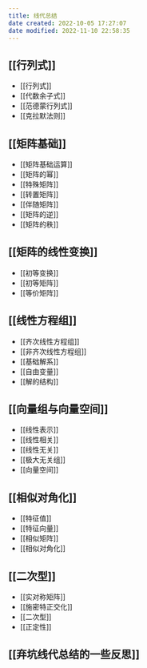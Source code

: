 ```yaml
---
title: 线代总结
date created: 2022-10-05 17:27:07
date modified: 2022-11-10 22:58:35
---
```


## [[行列式]]

- [[行列式]]
- [[代数余子式]]
- [[范德蒙行列式]]
- [[克拉默法则]]

## [[矩阵基础]]

- [[矩阵基础运算]]
- [[矩阵的幂]]
- [[特殊矩阵]]
- [[转置矩阵]]
- [[伴随矩阵]]
- [[矩阵的逆]]
- [[矩阵的秩]]

## [[矩阵的线性变换]]

- [[初等变换]]
- [[初等矩阵]]
- [[等价矩阵]]

## [[线性方程组]]

- [[齐次线性方程组]]
- [[非齐次线性方程组]]
- [[基础解系]]
- [[自由变量]]
- [[解的结构]]

## [[向量组与向量空间]]

- [[线性表示]]
- [[线性相关]]
- [[线性无关]]
- [[极大无关组]]
- [[向量空间]]

## [[相似对角化]]

- [[特征值]]
- [[特征向量]]
- [[相似矩阵]]
- [[相似对角化]]

## [[二次型]]

- [[实对称矩阵]]
- [[施密特正交化]]
- [[二次型]]
- [[正定性]]

## [[弃坑线代总结的一些反思]]

